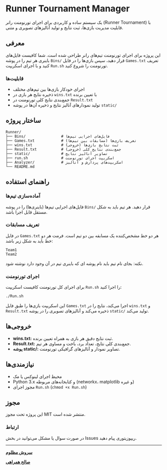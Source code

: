 # Runner Tournament Manager

یک سیستم ساده و کاربردی برای اجرای تورنومنت رانر (Runner Tournament) با قابلیت مدیریت بازی‌ها، ثبت نتایج و تولید آنالیزهای تصویری و متنی.

## معرفی

این پروژه برای اجرای تورنومنت تیم‌های رانر طراحی شده است. شما کافیست فایل‌های باینری هر تیم را در پوشه `Bins/` قرار دهید، سپس بازی‌ها را در فایل `Games.txt` تعریف کنید و با اجرای اسکریپت `Run.sh` تورنومنت را شروع کنید.

### قابلیت‌ها

- اجرای خودکار بازی‌ها بین تیم‌های مختلف
- ذخیره نتایج هر بازی در `wins.txt` با تعیین برنده
- جمع‌بندی نتایج کلی تورنومنت در `Result.txt`
- تولید نمودارهای آنالیز نتایج و ذخیره آن‌ها در پوشه `static/`

## ساختار پروژه

```
Runner/
├── Bins/                # فایل‌های اجرایی تیم‌ها
├── Games.txt            # تعریف بازی‌ها (مسابقات بین تیم‌ها)
├── wins.txt             # ثبت نتایج بازی‌ها (خروجی)
├── Result.txt           # جمع‌بندی نتایج کلی (خروجی)
├── static/              # تصاویر آنالیز نتایج
├── run.sh               # اسکریپت اجرای تورنومنت
├── Analyzer/            # اسکریپت‌های پردازش و آنالیز
└── README.md
```

## راهنمای استفاده

### آماده‌سازی تیم‌ها

فایل‌های اجرایی تیم‌ها (باینری‌ها) را در پوشه `Bins/` قرار دهید. هر تیم باید به شکل مستقل قابل اجرا باشد.

### تعریف مسابقات

در فایل `Games.txt` هر دو خط مشخص‌کننده یک مسابقه بین دو تیم است. فرمت هر دو خط باید به شکل زیر باشد:

```
Team1
Team2
```

نکته: بجای نام تیم باید نام پوشه ای که باینری تیم در آن وجود دارد نوشته شود.

### اجرای تورنومنت

برای اجرای کل تورنومنت کافیست اسکریپت `Run.sh` را اجرا کنید:

```bash
./Run.sh
```

این اسکریپت بازی‌ها را طبق فایل `Games.txt` اجرا می‌کند، نتایج را در `wins.txt` و `Result.txt` ذخیره می‌کند و آنالیزهای تصویری را در پوشه `static/` تولید می‌کند.

## خروجی‌ها

- **wins.txt:**
  ثبت نتایج دقیق هر بازی به همراه تعیین برنده.
- **Result.txt:**
  جمع‌بندی کلی نتایج، تعداد برد، باخت و مساوی هر تیم.
- **پوشه static/:**
  تصاویر نمودار و آنالیزهای گرافیکی تورنومنت.

## نیازمندی‌ها

- محیط اجرای لینوکس یا مک
- Python 3.x و کتابخانه‌های مربوطه (networkx، matplotlib و غیره)
- مجوز اجرای `Run.sh` (`chmod +x Run.sh`)

## مجوز

این پروژه تحت مجوز MIT منتشر شده است.

### ارتباط

در صورت سوال یا مشکل می‌توانید در بخش Issues ریپوزیتوری پیام دهید.

---

[**سروش مظلوم**](https://github.com/SoroushMazloum)

[**صالح همراهی**](https://github.com/SalehHamrahi)
